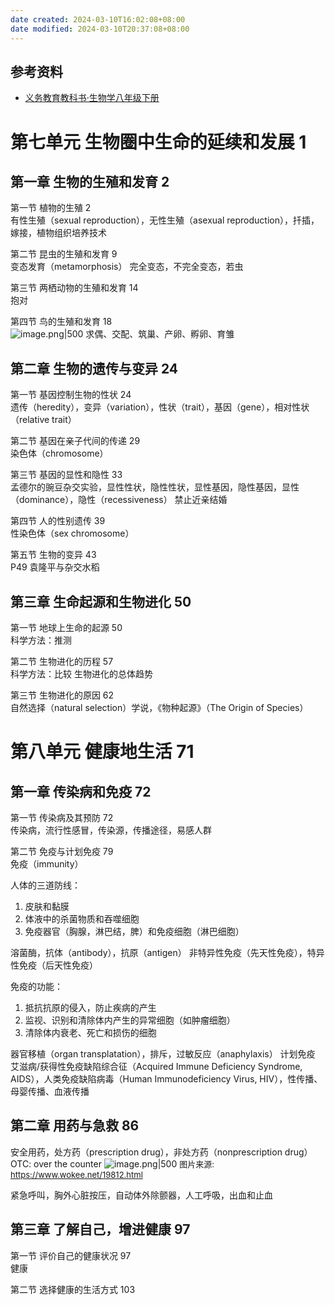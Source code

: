 ```yaml
---
date created: 2024-03-10T16:02:08+08:00
date modified: 2024-03-10T20:37:08+08:00
---
```


## 参考资料

- [义务教育教科书·生物学八年级下册](https://basic.smartedu.cn/tchMaterial/detail?contentType=assets_document&contentId=f4e7eb1c-2a75-4bc5-8fb9-404a108e1b84&catalogType=tchMaterial&subCatalog=tchMaterial)

# 第七单元 生物圈中生命的延续和发展 1  

## 第一章 生物的生殖和发育 2  

第一节 植物的生殖 2  
有性生殖（sexual reproduction），无性生殖（asexual reproduction），扦插，嫁接，植物组织培养技术

第二节 昆虫的生殖和发育 9  
变态发育（metamorphosis）
完全变态，不完全变态，若虫

第三节 两栖动物的生殖和发育 14  
抱对

第四节 鸟的生殖和发育 18  
![image.png|500](https://pictures-1323793543.cos.ap-nanjing.myqcloud.com/pics/20240310193309.png)
求偶、交配、筑巢、产卵、孵卵、育雏

## 第二章 生物的遗传与变异 24  

第一节 基因控制生物的性状 24  
遗传（heredity），变异（variation），性状（trait），基因（gene），相对性状（relative trait）

第二节 基因在亲子代间的传递 29  
染色体（chromosome）

第三节 基因的显性和隐性 33  
孟德尔的豌豆杂交实验，显性性状，隐性性状，显性基因，隐性基因，显性（dominance），隐性（recessiveness）
禁止近亲结婚

第四节 人的性别遗传 39  
性染色体（sex chromosome）

第五节 生物的变异 43  
P49 袁隆平与杂交水稻

## 第三章 生命起源和生物进化 50  

第一节 地球上生命的起源 50  
科学方法：推测

第二节 生物进化的历程 57  
科学方法：比较
生物进化的总体趋势

第三节 生物进化的原因 62  
自然选择（natural selection）学说，《物种起源》（The Origin of Species）

# 第八单元 健康地生活 71  

## 第一章 传染病和免疫 72  

第一节 传染病及其预防 72  
传染病，流行性感冒，传染源，传播途径，易感人群

第二节 免疫与计划免疫 79  
免疫（immunity）

人体的三道防线：
1. 皮肤和黏膜
2. 体液中的杀菌物质和吞噬细胞
3. 免疫器官（胸腺，淋巴结，脾）和免疫细胞（淋巴细胞）

溶菌酶，抗体（antibody），抗原（antigen）
非特异性免疫（先天性免疫），特异性免疫（后天性免疫）

免疫的功能：
1. 抵抗抗原的侵入，防止疾病的产生
2. 监视、识别和清除体内产生的异常细胞（如肿瘤细胞）
3. 清除体内衰老、死亡和损伤的细胞

器官移植（organ transplatation），排斥，过敏反应（anaphylaxis）
计划免疫
艾滋病/获得性免疫缺陷综合征（Acquired Immune Deficiency Syndrome, AIDS），人类免疫缺陷病毒（Human Immunodeficiency Virus, HIV），性传播、母婴传播、血液传播

## 第二章 用药与急救 86  

安全用药，处方药（prescription drug），非处方药（nonprescription drug）
OTC: over the counter
![image.png|500](https://pictures-1323793543.cos.ap-nanjing.myqcloud.com/pics/20240310202505.png)
<font size=2>图片来源: https://www.wokee.net/19812.html</font>

紧急呼叫，胸外心脏按压，自动体外除颤器，人工呼吸，出血和止血

## 第三章 了解自己，增进健康 97  

第一节 评价自己的健康状况 97  
健康

第二节 选择健康的生活方式 103  
